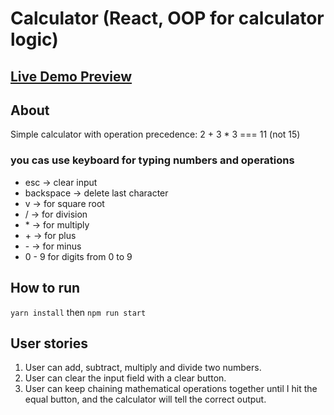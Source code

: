# Calculator (React, OOP for calculator logic)

## <a href="https://vladimirtyalo.github.io/Calculator/" target="_blank">Live Demo Preview</a>

## About
  Simple calculator with operation precedence:
  2 + 3 * 3 === 11  (not 15)

  ### you cas use keyboard for typing numbers and operations
  - esc -> clear input
  - backspace -> delete last character
  - v    -> for square root
  - /    -> for division
  - \*   -> for multiply
  - \+   -> for plus
  - \-   -> for minus
  - 0 - 9 for digits from 0 to 9



## How to run
  `yarn install`
  then
  `npm run start`

## User stories
1. User can add, subtract, multiply and divide two numbers.
2. User can clear the input field with a clear button.
3. User can keep chaining mathematical operations together until I hit the equal button,
 and the calculator will tell the correct output.